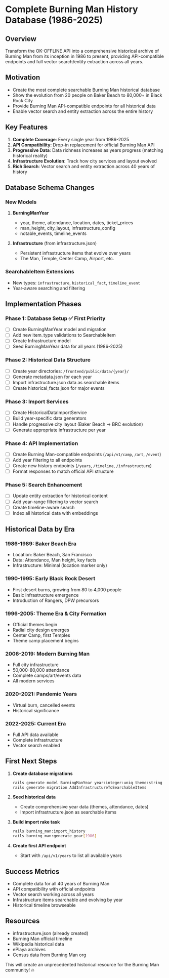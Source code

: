 # Complete Burning Man History Database (1986-2025)

## Overview
Transform the OK-OFFLINE API into a comprehensive historical archive of Burning Man from its inception in 1986 to present, providing API-compatible endpoints and full vector search/entity extraction across all years.

## Motivation
- Create the most complete searchable Burning Man historical database
- Show the evolution from 20 people on Baker Beach to 80,000+ in Black Rock City
- Provide Burning Man API-compatible endpoints for all historical data
- Enable vector search and entity extraction across the entire history

## Key Features
1. **Complete Coverage**: Every single year from 1986-2025
2. **API Compatibility**: Drop-in replacement for official Burning Man API
3. **Progressive Data**: Data richness increases as years progress (matching historical reality)
4. **Infrastructure Evolution**: Track how city services and layout evolved
5. **Rich Search**: Vector search and entity extraction across 40 years of history

## Database Schema Changes

### New Models
1. **BurningManYear**
   - year, theme, attendance, location, dates, ticket_prices
   - man_height, city_layout, infrastructure_config
   - notable_events, timeline_events

2. **Infrastructure** (from infrastructure.json)
   - Persistent infrastructure items that evolve over years
   - The Man, Temple, Center Camp, Airport, etc.

### SearchableItem Extensions
- New types: `infrastructure`, `historical_fact`, `timeline_event`
- Year-aware searching and filtering

## Implementation Phases

### Phase 1: Database Setup ✅ First Priority
- [ ] Create BurningManYear model and migration
- [ ] Add new item_type validations to SearchableItem
- [ ] Create Infrastructure model
- [ ] Seed BurningManYear data for all years (1986-2025)

### Phase 2: Historical Data Structure
- [ ] Create year directories: `/frontend/public/data/{year}/`
- [ ] Generate metadata.json for each year
- [ ] Import infrastructure.json data as searchable items
- [ ] Create historical_facts.json for major events

### Phase 3: Import Services
- [ ] Create HistoricalDataImportService
- [ ] Build year-specific data generators
- [ ] Handle progressive city layout (Baker Beach → BRC evolution)
- [ ] Generate appropriate infrastructure per year

### Phase 4: API Implementation
- [ ] Create Burning Man-compatible endpoints (`/api/v1/camp`, `/art`, `/event`)
- [ ] Add year filtering to all endpoints
- [ ] Create new history endpoints (`/years`, `/timeline`, `/infrastructure`)
- [ ] Format responses to match official API structure

### Phase 5: Search Enhancement
- [ ] Update entity extraction for historical content
- [ ] Add year-range filtering to vector search
- [ ] Create timeline-aware search
- [ ] Index all historical data with embeddings

## Historical Data by Era

### 1986-1989: Baker Beach Era
- Location: Baker Beach, San Francisco
- Data: Attendance, Man height, key facts
- Infrastructure: Minimal (location marker only)

### 1990-1995: Early Black Rock Desert
- First desert burns, growing from 80 to 4,000 people
- Basic infrastructure emergence
- Introduction of Rangers, DPW precursors

### 1996-2005: Theme Era & City Formation
- Official themes begin
- Radial city design emerges
- Center Camp, first Temples
- Theme camp placement begins

### 2006-2019: Modern Burning Man
- Full city infrastructure
- 50,000-80,000 attendance
- Complete camps/art/events data
- All modern services

### 2020-2021: Pandemic Years
- Virtual burn, cancelled events
- Historical significance

### 2022-2025: Current Era
- Full API data available
- Complete infrastructure
- Vector search enabled

## First Next Steps

1. **Create database migrations**
   ```bash
   rails generate model BurningManYear year:integer:uniq theme:string attendance:integer
   rails generate migration AddInfrastructureToSearchableItems
   ```

2. **Seed historical data**
   - Create comprehensive year data (themes, attendance, dates)
   - Import infrastructure.json as searchable items

3. **Build import rake task**
   ```bash
   rails burning_man:import_history
   rails burning_man:generate_year[1986]
   ```

4. **Create first API endpoint**
   - Start with `/api/v1/years` to list all available years

## Success Metrics
- Complete data for all 40 years of Burning Man
- API compatibility with official endpoints
- Vector search working across all years
- Infrastructure items searchable and evolving by year
- Historical timeline browseable

## Resources
- infrastructure.json (already created)
- Burning Man official timeline
- Wikipedia historical data
- ePlaya archives
- Census data from Burning Man org

This will create an unprecedented historical resource for the Burning Man community! 🔥